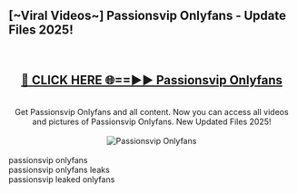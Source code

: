 <h2>[~Viral Videos~] Passionsvip Onlyfans - Update Files 2025!</h2>
<br>
<div align="center">
<h2><a href="https://betterlinks.top/A2PfLJ" rel="nofollow">🔴 CLICK HERE 🌐==►► Passionsvip Onlyfans</a></h2>
<br>
Get Passionsvip Onlyfans and all content. Now you can access all videos and pictures of Passionsvip Onlyfans. New Updated Files 2025!
<br>
<br>
<a href="https://betterlinks.top/A2PfLJ" rel="nofollow" data-target="animated-image.originalLink"><img src="https://i.ibb.co.com/WyWwxjT/player-gif2.gif" alt="Passionsvip Onlyfans" style="max-width: 100%; display: inline-block;" data-target="animated-image.originalImage"></a>
</div>
<br>
passionsvip onlyfans<br>
passionsvip onlyfans leaks<br>
passionsvip leaked onlyfans